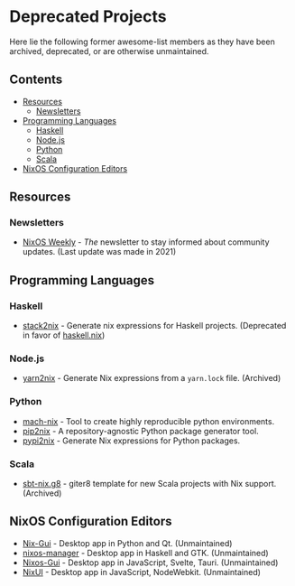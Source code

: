 # Deprecated Projects

Here lie the following former awesome-list members as they have been archived, deprecated, or are otherwise unmaintained.

## Contents

* [Resources](#resources)
    * [Newsletters](#newsletters)
* [Programming Languages](#programming-languages)
    * [Haskell](#haskell)
    * [Node.js](#nodejs)
    * [Python](#python)
    * [Scala](#scala)
* [NixOS Configuration Editors](#nixos-configuration-editors)

## Resources

### Newsletters

* [NixOS Weekly](https://weekly.nixos.org/) - *The* newsletter to stay informed about community updates. (Last update was made in 2021)

## Programming Languages

### Haskell

* [stack2nix](https://github.com/input-output-hk/stack2nix) - Generate nix expressions for Haskell projects. (Deprecated in favor of [haskell.nix](https://github.com/input-output-hk/haskell.nix))

### Node.js

* [yarn2nix](https://github.com/nix-community/yarn2nix) - Generate Nix expressions from a `yarn.lock` file. (Archived)

### Python

* [mach-nix](https://github.com/DavHau/mach-nix) - Tool to create highly reproducible python environments.
* [pip2nix](https://github.com/nix-community/pip2nix) - A repository-agnostic Python package generator tool.
* [pypi2nix](https://github.com/nix-community/pypi2nix) - Generate Nix expressions for Python packages.

### Scala

* [sbt-nix.g8](https://github.com/gvolpe/sbt-nix.g8) - giter8 template for new Scala projects with Nix support. (Archived)

## NixOS Configuration Editors

* [Nix-Gui](https://github.com/nix-gui/nix-gui) - Desktop app in Python and Qt. (Unmaintained)
* [nixos-manager](https://github.com/pmiddend/nixos-manager) - Desktop app in Haskell and GTK. (Unmaintained)
* [Nixos-Gui](https://github.com/Celestialme/Nixos-Gui) - Desktop app in JavaScript, Svelte, Tauri. (Unmaintained)
* [NixUI](https://github.com/matejc/nixui) - Desktop app in JavaScript, NodeWebkit. (Unmaintained)
